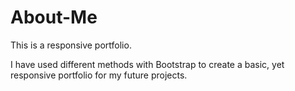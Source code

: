 # About-Me
This is a responsive portfolio. 

I have used different methods with Bootstrap to create a basic, yet responsive portfolio for my future projects. 
